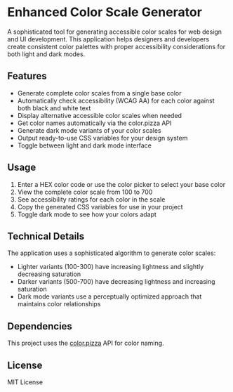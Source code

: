 # Enhanced Color Scale Generator

A sophisticated tool for generating accessible color scales for web design and UI development. This application helps designers and developers create consistent color palettes with proper accessibility considerations for both light and dark modes.

## Features

- Generate complete color scales from a single base color
- Automatically check accessibility (WCAG AA) for each color against both black and white text
- Display alternative accessible color scales when needed
- Get color names automatically via the color.pizza API
- Generate dark mode variants of your color scales
- Output ready-to-use CSS variables for your design system
- Toggle between light and dark mode interface

## Usage

1. Enter a HEX color code or use the color picker to select your base color
2. View the complete color scale from 100 to 700
3. See accessibility ratings for each color in the scale
4. Copy the generated CSS variables for use in your project
5. Toggle dark mode to see how your colors adapt

## Technical Details

The application uses a sophisticated algorithm to generate color scales:

- Lighter variants (100-300) have increasing lightness and slightly decreasing saturation
- Darker variants (500-700) have decreasing lightness and increasing saturation
- Dark mode variants use a perceptually optimized approach that maintains color relationships

## Dependencies

This project uses the [color.pizza](https://github.com/meodai/color-names) API for color naming.

## License

MIT License